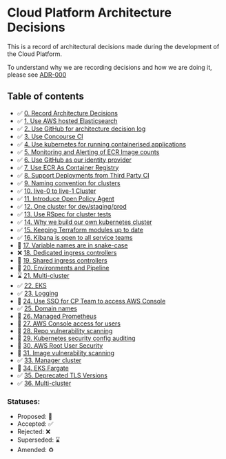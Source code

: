 # Cloud Platform Architecture Decisions

This is a record of architectural decisions made during the development of the
Cloud Platform.

To understand why we are recording decisions and how we are doing it, please
see [ADR-000](000-Record-Architecture-Decisions.md)

## Table of contents

* ✅  [0. Record Architecture Decisions](000-Record-Architecture-Decisions.md)
* ✅  [1. Use AWS hosted Elasticsearch](001-Use-AWS-hosted-elasticsearch.md)
* ✅  [2. Use GitHub for architecture decision log](002-Use-github-for-architecture-decision-record.md)
* ✅  [3. Use Concourse CI](003-Use-Concourse-CI.md)
* ✅  [4. Use kubernetes for running containerised applications](004-use-kubernetes-for-container-management.md)
* ✅  [5. Monitoring and Alerting of ECR Image counts](005-ECR-monitoring-and-alerting.md)
* ✅  [6. Use GitHub as our identity provider](006-Use-github-as-user-directory.md)
* ✅  [7. Use ECR As Container Registry](007-Use-ECR-As-Container-Registry.md)
* ✅  [8. Support Deployments from Third Party CI](008-Support-Deployments-from-Third-Party-CI.md)
* ✅  [9. Naming convention for clusters](009-Naming-convention-for-clusters.md)
* ✅  [10. live-0 to live-1 Cluster](010-live-0-to-live-1-Cluster.md)
* ✅  [11. Introduce Open Policy Agent](011-Introduce-Open-Policy-Agent.md)
* ✅  [12. One cluster for dev/staging/prod](012-One-cluster-for-dev-staging-prod.md)
* ✅  [13. Use RSpec for cluster tests](013-Use-RSpec-for-cluster-tests.md)
* ✅  [14. Why we build our own kubernetes cluster](014-Why-we-build-our-own-kubernetes-cluster.md)
* ✅  [15. Keeping Terraform modules up to date](015-Keeping-Terraform-modules-up-to-date.md)
* ✅  [16. Kibana is open to all service teams](016-Kibana-is-open-to-all-service-teams.md)
* 🤔  [17. Variable names are in snake-case](017-Variable-Naming.md)
* ❌  [18. Dedicated ingress controllers](018-Dedicated-Ingress-Controllers.md)
* 🤔  [19. Shared ingress controllers](019-Shared-Ingress-Controllers.md)
* 🤔  [20. Environments and Pipeline](020-Environments-and-Pipeline.md)
* ⌛️  [21. Multi-cluster](021-Multi-cluster.md)
* ✅  [22. EKS](022-EKS.md)
* ✅  [23. Logging](023-Logging.md)
* 🤔  [24. Use SSO for CP Team to access AWS Console](024-SSO-for-CP-Team-to-access-AWS.md)
* ✅  [25. Domain names](025-Domain-names.md)
* 🤔  [26. Managed Prometheus](026-Managed-Prometheus.md)
* 🤔  [27. AWS Console access for users](027-AWS-Console-access-for-users.md)
* 🤔  [28. Repo vulnerability scanning](028-Repo-vulnerability-scanning.md)
* 🤔  [29. Kubernetes security config auditing](029-Kubernetes-security-config-auditing.md)
* 🤔  [30. AWS Root User Security](030-AWS-root-user-security.md)
* 🤔  [31. Image vulnerability scanning](031-Image-vulnerability-scanning.md)
* ✅  [33. Manager cluster](033-Manager-cluster.md)
* 🤔  [34. EKS Fargate](034-EKS-Fargate.md)
* ✅  [35. Deprecated TLS Versions](035-deprecated-tls-versions.md)
* ✅  [36. Multi-cluster](036-multi-cluster.md)

### Statuses:

* Proposed: 🤔
* Accepted: ✅
* Rejected: ❌
* Superseded: ⌛️
* Amended: ♻️
